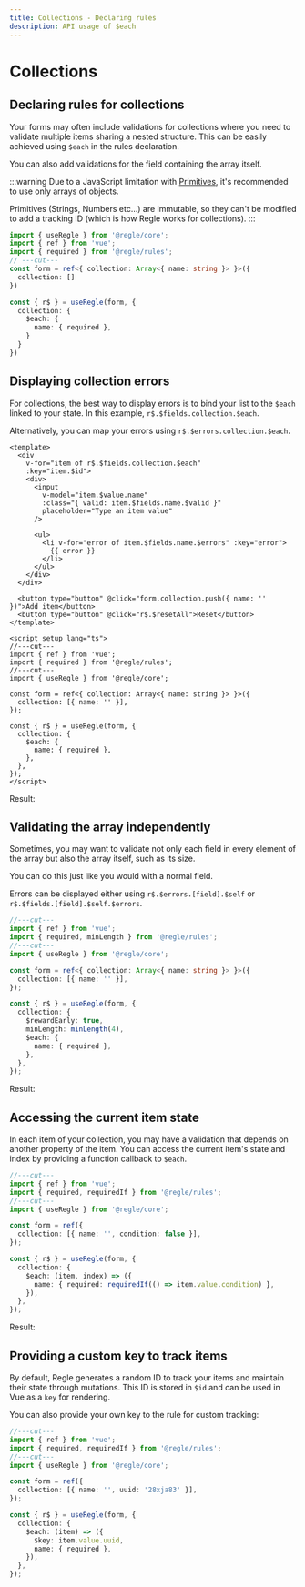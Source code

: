```yaml
---
title: Collections - Declaring rules
description: API usage of $each
---
```


<script setup>
import DisplayingCollectionErrors from '../parts/components/collections/DisplayingCollectionErrors.vue';
import AccessingCurrentItemState from '../parts/components/collections/AccessingCurrentItemState.vue';
import ValidatingArray from '../parts/components/collections/ValidatingArray.vue';
</script>

# Collections

## Declaring rules for collections

Your forms may often include validations for collections where you need to validate multiple items sharing a nested structure. This can be easily achieved using `$each` in the rules declaration.

You can also add validations for the field containing the array itself.

:::warning
Due to a JavaScript limitation with [Primitives](https://developer.mozilla.org/en-US/docs/Glossary/Primitive), it's recommended to use only arrays of objects.

Primitives (Strings, Numbers etc...) are immutable, so they can't be modified to add a tracking ID (which is how Regle works for collections).
:::

```ts twoslash
import { useRegle } from '@regle/core';
import { ref } from 'vue';
import { required } from '@regle/rules';
// ---cut---
const form = ref<{ collection: Array<{ name: string }> }>({
  collection: []
})

const { r$ } = useRegle(form, {
  collection: {
    $each: {
      name: { required },
    }
  }
})
```


## Displaying collection errors

For collections, the best way to display errors is to bind your list to the `$each` linked to your state. In this example, `r$.$fields.collection.$each`.

Alternatively, you can map your errors using `r$.$errors.collection.$each`.

```vue twoslash
<template>
  <div 
    v-for="item of r$.$fields.collection.$each" 
    :key="item.$id">
    <div>
      <input
        v-model="item.$value.name"
        :class="{ valid: item.$fields.name.$valid }"
        placeholder="Type an item value"
      />

      <ul>
        <li v-for="error of item.$fields.name.$errors" :key="error">
          {{ error }}
        </li>
      </ul>
    </div>
  </div>

  <button type="button" @click="form.collection.push({ name: '' })">Add item</button>
  <button type="button" @click="r$.$resetAll">Reset</button>
</template>

<script setup lang="ts">
//---cut---
import { ref } from 'vue';
import { required } from '@regle/rules';
//---cut---
import { useRegle } from '@regle/core';

const form = ref<{ collection: Array<{ name: string }> }>({
  collection: [{ name: '' }],
});

const { r$ } = useRegle(form, {
  collection: {
    $each: {
      name: { required },
    },
  },
});
</script>
```

Result: 

<DisplayingCollectionErrors/>


## Validating the array independently

Sometimes, you may want to validate not only each field in every element of the array but also the array itself, such as its size.

You can do this just like you would with a normal field.

Errors can be displayed either using `r$.$errors.[field].$self` or `r$.$fields.[field].$self.$errors`.


```ts twoslash
//---cut---
import { ref } from 'vue';
import { required, minLength } from '@regle/rules';
//---cut---
import { useRegle } from '@regle/core';

const form = ref<{ collection: Array<{ name: string }> }>({
  collection: [{ name: '' }],
});

const { r$ } = useRegle(form, {
  collection: {
    $rewardEarly: true,
    minLength: minLength(4),
    $each: {
      name: { required },
    },
  },
});
```

Result:

<ValidatingArray />


## Accessing the current item state

In each item of your collection, you may have a validation that depends on another property of the item.
You can access the current item's state and index by providing a function callback to `$each`.

```ts twoslash
//---cut---
import { ref } from 'vue';
import { required, requiredIf } from '@regle/rules';
//---cut---
import { useRegle } from '@regle/core';

const form = ref({
  collection: [{ name: '', condition: false }],
});

const { r$ } = useRegle(form, {
  collection: {
    $each: (item, index) => ({
      name: { required: requiredIf(() => item.value.condition) },
    }),
  },
});
```

Result:

<AccessingCurrentItemState />

## Providing a custom key to track items

By default, Regle generates a random ID to track your items and maintain their state through mutations. This ID is stored in `$id` and can be used in Vue as a `key` for rendering.

You can also provide your own key to the rule for custom tracking:


```ts twoslash
//---cut---
import { ref } from 'vue';
import { required, requiredIf } from '@regle/rules';
//---cut---
import { useRegle } from '@regle/core';

const form = ref({
  collection: [{ name: '', uuid: '28xja83' }],
});

const { r$ } = useRegle(form, {
  collection: {
    $each: (item) => ({
      $key: item.value.uuid,
      name: { required },
    }),
  },
});
```
